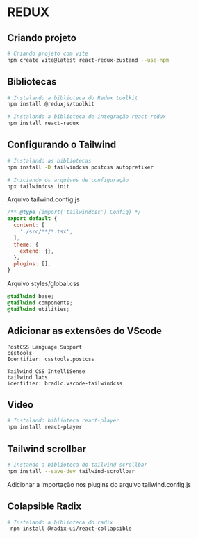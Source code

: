 # REDUX

## Criando projeto 

```sh
# Criando projeto com vite
npm create vite@latest react-redux-zustand --use-npm
```

## Bibliotecas

```sh
# Instalando a biblioteca do Redux toolkit
npm install @reduxjs/toolkit

# Instalando a biblioteca de integração react-redux
npm install react-redux
```

## Configurando o Tailwind

```sh
# Instalando as bibliotecas
npm install -D tailwindcss postcss autoprefixer

# Iniciando os arquivos de configuração
npx tailwindcss init
```

Arquivo tailwind.config.js

```js
/** @type {import('tailwindcss').Config} */
export default {
  content: [
    './src/**/*.tsx',
  ],
  theme: {
    extend: {},
  },
  plugins: [],
}
```

Arquivo styles/global.css

```css
@tailwind base;
@tailwind components;
@tailwind utilities;
```

## Adicionar as extensões do VScode

```
PostCSS Language Support
csstools
Identifier: csstools.postcss
```

```
Tailwind CSS IntelliSense
tailwind labs
identifier: bradlc.vscode-tailwindcss
```

## Video

```sh
# Instalando biblioteca react-player
npm install react-player
```

## Tailwind scrollbar

```sh
# Instando a biblioteca do tailwind-scrollbar
npm install --save-dev tailwind-scrollbar
```
Adicionar a importação nos plugins do arquivo tailwind.config.js


## Colapsible Radix

```sh
# Instalando a biblioteca do radix
 npm install @radix-ui/react-collapsible
```